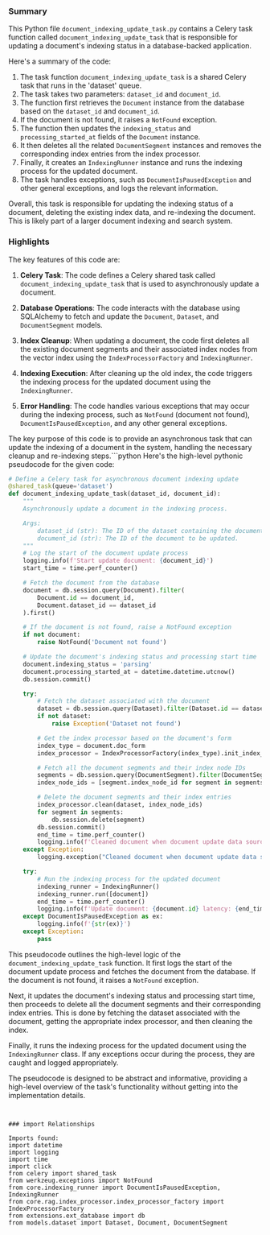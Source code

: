 

### Summary

This Python file `document_indexing_update_task.py` contains a Celery task function called `document_indexing_update_task` that is responsible for updating a document's indexing status in a database-backed application.

Here's a summary of the code:

1. The task function `document_indexing_update_task` is a shared Celery task that runs in the 'dataset' queue.
2. The task takes two parameters: `dataset_id` and `document_id`.
3. The function first retrieves the `Document` instance from the database based on the `dataset_id` and `document_id`.
4. If the document is not found, it raises a `NotFound` exception.
5. The function then updates the `indexing_status` and `processing_started_at` fields of the `Document` instance.
6. It then deletes all the related `DocumentSegment` instances and removes the corresponding index entries from the index processor.
7. Finally, it creates an `IndexingRunner` instance and runs the indexing process for the updated document.
8. The task handles exceptions, such as `DocumentIsPausedException` and other general exceptions, and logs the relevant information.

Overall, this task is responsible for updating the indexing status of a document, deleting the existing index data, and re-indexing the document. This is likely part of a larger document indexing and search system.

### Highlights

The key features of this code are:

1. **Celery Task**: The code defines a Celery shared task called `document_indexing_update_task` that is used to asynchronously update a document.

2. **Database Operations**: The code interacts with the database using SQLAlchemy to fetch and update the `Document`, `Dataset`, and `DocumentSegment` models.

3. **Index Cleanup**: When updating a document, the code first deletes all the existing document segments and their associated index nodes from the vector index using the `IndexProcessorFactory` and `IndexingRunner`.

4. **Indexing Execution**: After cleaning up the old index, the code triggers the indexing process for the updated document using the `IndexingRunner`.

5. **Error Handling**: The code handles various exceptions that may occur during the indexing process, such as `NotFound` (document not found), `DocumentIsPausedException`, and any other general exceptions.

The key purpose of this code is to provide an asynchronous task that can update the indexing of a document in the system, handling the necessary cleanup and re-indexing steps.```python
Here's the high-level pythonic pseudocode for the given code:

```python
# Define a Celery task for asynchronous document indexing update
@shared_task(queue='dataset')
def document_indexing_update_task(dataset_id, document_id):
    """
    Asynchronously update a document in the indexing process.

    Args:
        dataset_id (str): The ID of the dataset containing the document.
        document_id (str): The ID of the document to be updated.
    """
    # Log the start of the document update process
    logging.info(f'Start update document: {document_id}')
    start_time = time.perf_counter()

    # Fetch the document from the database
    document = db.session.query(Document).filter(
        Document.id == document_id,
        Document.dataset_id == dataset_id
    ).first()

    # If the document is not found, raise a NotFound exception
    if not document:
        raise NotFound('Document not found')

    # Update the document's indexing status and processing start time
    document.indexing_status = 'parsing'
    document.processing_started_at = datetime.datetime.utcnow()
    db.session.commit()

    try:
        # Fetch the dataset associated with the document
        dataset = db.session.query(Dataset).filter(Dataset.id == dataset_id).first()
        if not dataset:
            raise Exception('Dataset not found')

        # Get the index processor based on the document's form
        index_type = document.doc_form
        index_processor = IndexProcessorFactory(index_type).init_index_processor()

        # Fetch all the document segments and their index node IDs
        segments = db.session.query(DocumentSegment).filter(DocumentSegment.document_id == document_id).all()
        index_node_ids = [segment.index_node_id for segment in segments]

        # Delete the document segments and their index entries
        index_processor.clean(dataset, index_node_ids)
        for segment in segments:
            db.session.delete(segment)
        db.session.commit()
        end_time = time.perf_counter()
        logging.info(f'Cleaned document when document update data source or process rule: {document_id} latency: {end_time - start_time}')
    except Exception:
        logging.exception("Cleaned document when document update data source or process rule failed")

    try:
        # Run the indexing process for the updated document
        indexing_runner = IndexingRunner()
        indexing_runner.run([document])
        end_time = time.perf_counter()
        logging.info(f'Update document: {document.id} latency: {end_time - start_time}')
    except DocumentIsPausedException as ex:
        logging.info(f'{str(ex)}')
    except Exception:
        pass
```

This pseudocode outlines the high-level logic of the `document_indexing_update_task` function. It first logs the start of the document update process and fetches the document from the database. If the document is not found, it raises a `NotFound` exception.

Next, it updates the document's indexing status and processing start time, then proceeds to delete all the document segments and their corresponding index entries. This is done by fetching the dataset associated with the document, getting the appropriate index processor, and then cleaning the index.

Finally, it runs the indexing process for the updated document using the `IndexingRunner` class. If any exceptions occur during the process, they are caught and logged appropriately.

The pseudocode is designed to be abstract and informative, providing a high-level overview of the task's functionality without getting into the implementation details.
```


### import Relationships

Imports found:
import datetime
import logging
import time
import click
from celery import shared_task
from werkzeug.exceptions import NotFound
from core.indexing_runner import DocumentIsPausedException, IndexingRunner
from core.rag.index_processor.index_processor_factory import IndexProcessorFactory
from extensions.ext_database import db
from models.dataset import Dataset, Document, DocumentSegment